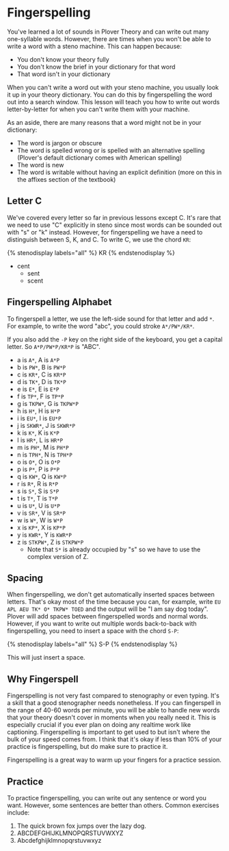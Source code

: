 # Fingerspelling

You've learned a lot of sounds in Plover Theory and can write out many one-syllable words. However, there are times when you won't be able to write a word with a steno machine. This can happen because:

- You don't know your theory fully
- You don't know the brief in your dictionary for that word
- That word isn't in your dictionary

When you can't write a word out with your steno machine, you usually look it up in your theory dictionary. You can do this by fingerspelling the word out into a search window. This lesson will teach you how to write out words letter-by-letter for when you can't write them with your machine.

As an aside, there are many reasons that a word might not be in your dictionary:

- The word is jargon or obscure
- The word is spelled wrong or is spelled with an alternative spelling (Plover's default dictionary comes with American spelling)
- The word is new
- The word is writable without having an explicit definition (more on this in the affixes section of the textbook)

## Letter C

We've covered every letter so far in previous lessons except C. It's rare that we need to use "C" explicitly in steno since most words can be sounded out with "s" or "k" instead. However, for fingerspelling we have a need to distinguish between S, K, and C. To write C, we use the chord `KR`:

{% stenodisplay labels="all" %}
KR
{% endstenodisplay %}

* cent
  - sent
  - scent

## Fingerspelling Alphabet

To fingerspell a letter, we use the left-side sound for that letter and add `*`. For example, to write the word "abc", you could stroke `A*/PW*/KR*`.

If you also add the `-P` key on the right side of the keyboard, you get a capital letter. So `A*P/PW*P/KR*P` is "ABC".

- a is `A*`, A is `A*P`
- b is `PW*`, B is `PW*P`
- c is `KR*`, C is `KR*P`
- d is `TK*`, D is `TK*P`
- e is `E*`, E is `E*P`
- f is `TP*`, F is `TP*P`
- g is `TKPW*`, G is `TKPW*P`
- h is `H*`, H is `H*P`
- i is `EU*`, I is `EU*P`
- j is `SKWR*`, J is `SKWR*P`
- k is `K*`, K is `K*P`
- l is `HR*`, L is `HR*P`
- m is `PH*`, M is `PH*P`
- n is `TPH*`, N is `TPH*P`
- o is `O*`, O is `O*P`
- p is `P*`, P is `P*P`
- q is `KW*`, Q is `KW*P`
- r is `R*`, R is `R*P`
- s is `S*`, S is `S*P`
- t is `T*`, T is `T*P`
- u is `U*`, U is `U*P`
- v is `SR*`, V is `SR*P`
- w is `W*`, W is `W*P`
- x is `KP*`, X is `KP*P`
- y is `KWR*`, Y is `KWR*P`
- z is `STKPW*`, Z is `STKPW*P`
  * Note that `S*` is already occupied by "s" so we have to use the complex version of Z.

## Spacing

When fingerspelling, we don't get automatically inserted spaces between letters. That's okay most of the time because you can, for example, write `EU APL AEU TK* O* TKPW* TOED` and the output will be "I am say dog today". Plover will add spaces between fingerspelled words and normal words. However, if you want to write out multiple words back-to-back with fingerspelling, you need to insert a space with the chord `S-P`:

{% stenodisplay labels="all" %}
S-P
{% endstenodisplay %}

This will just insert a space.

## Why Fingerspell

Fingerspelling is not very fast compared to stenography or even typing. It's a skill that a good stenographer needs nonetheless. If you can fingerspell in the range of 40-60 words per minute, you will be able to handle new words that your theory doesn't cover in moments when you really need it. This is especially crucial if you ever plan on doing any realtime work like captioning. Fingerspelling is important to get used to but isn't where the bulk of your speed comes from. I think that it's okay if less than 10% of your practice is fingerspelling, but do make sure to practice it.

Fingerspelling is a great way to warm up your fingers for a practice session.

## Practice

To practice fingerspelling, you can write out any sentence or word you want. However, some sentences are better than others. Common exercises include:

1. The quick brown fox jumps over the lazy dog.
2. ABCDEFGHIJKLMNOPQRSTUVWXYZ
3. Abcdefghijklmnopqrstuvwxyz